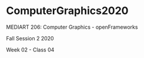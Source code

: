 # ComputerGraphics2020

MEDIART 206: Computer Graphics - openFrameworks
	
Fall Session 2 2020	 

Week 02 - Class 04
